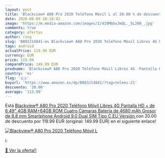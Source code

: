 ```yaml
---
layout: post
title: 'Blackview® A80 Pro 2020 Teléfono Móvil L al 20.00 % de descuento'
date: 2020-08-09 10:10:42
image: 'https://m.media-amazon.com/images/I/419MbbvJmQL._SL200_.jpg'
comments: true
category: ofertas
author: ring
slug: 'B083J14841-es Blackview® A80 Pro 2020 Teléfono Móvil Libres 4G Pantalla...'
tags: android
actualPrice: 119.99 EUR
currency: EUR
price: 119.99
comparePrice: 149.99 EUR
prodname: 'Blackview® A80 Pro 2020 Teléfono Móvil Libres 4G  Pantalla HD + de 6.49"  4GB RAM+64GB ROM  Cuatro Cámaras  Batería de 4680 mAh  Grosor de 8.8 mm  Smartphone Android 9.0  Dual SIM Tipo C  EU Versión '
country: 'es'
flag: '🇪🇸'
buyurl: 'https://www.amazon.es/dp/B083J14841/?tag=tolees-21'
descuento: '20.00'
average: '113.99'
---
```


Está [Blackview® A80 Pro 2020 Teléfono Móvil Libres 4G  Pantalla HD + de 6.49"  4GB RAM+64GB ROM  Cuatro Cámaras  Batería de 4680 mAh  Grosor de 8.8 mm  Smartphone Android 9.0  Dual SIM Tipo C  EU Versión ](https://www.amazon.es/dp/B083J14841/?tag=tolees-21) con 20.00 de descuento por 119.99 EUR (original: 149.99 EUR) en el siguiente enlace!

[![Blackview® A80 Pro 2020 Teléfono Móvil L](https://m.media-amazon.com/images/I/419MbbvJmQL._SL200_.jpg)](https://www.amazon.es/dp/B083J14841/?tag=tolees-21)

ℹ️:


[🛒 Ver la oferta!!](https://www.amazon.es/dp/B083J14841/?tag=tolees-21)
